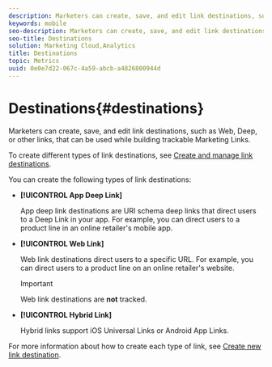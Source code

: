 ```yaml
---
description: Marketers can create, save, and edit link destinations, such as web, deep, or other links, that can be used while building trackable Marketing Links.
keywords: mobile
seo-description: Marketers can create, save, and edit link destinations, such as web, deep, or other links, that can be used while building trackable Marketing Links.
seo-title: Destinations
solution: Marketing Cloud,Analytics
title: Destinations
topic: Metrics
uuid: 0e0e7d22-067c-4a59-abcb-a4826800944d
---
```


# Destinations{#destinations}

Marketers can create, save, and edit link destinations, such as Web, Deep, or other links, that can be used while building trackable Marketing Links.

To create different types of link destinations, see [Create and manage link destinations](/help/using/acquisition-main/c-manage-link-destinations/c-manage-link-destinations.md).

You can create the following types of link destinations:

* **[!UICONTROL App Deep Link]**

  App deep link destinations are URI schema deep links that direct users to a Deep Link in your app. For example, you can direct users to a product line in an online retailer's mobile app.

* **[!UICONTROL Web Link]**

    Web link destinations direct users to a specific URL. For example, you can direct users to a product line on an online retailer's website.  

    >[!IMPORTANT]
    >
    >Web link destinations are **not** tracked.

* **[!UICONTROL Hybrid Link]**

    Hybrid links support iOS Universal Links or Android App Links.

For more information about how to create each type of link, see [Create new link destination](/help/using/acquisition-main/c-manage-link-destinations/t-create-new-app-deep-link-destination.md). 
